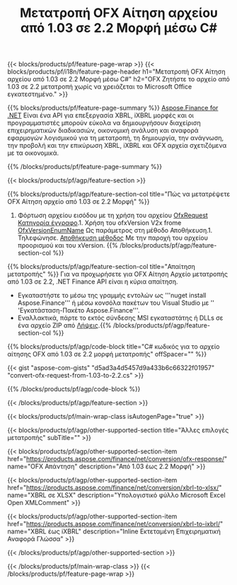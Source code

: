 ﻿---
title: Μετατροπή OFX Αίτηση αρχείου από 1.03 σε 2.2 Μορφή μέσω C#
description: Κωδικός δείγματος για το αρχείο αίτησης OFX από 1.03 σε 2.2 C# μετατροπή. Χρησιμοποιήστε τον κωδικό API παράδειγμα για τη μετατροπή παρτίδας OFX εντός των .NET εφαρμογών με βάση τις αιτήσεις. 
url: /el/net/conversion/ofx-request/
family: finance
platformtag: net
feature: conversion
informat: OFX Request 1.03
outformat: OFX Request 2.2
otherformats: OFX Response
---
{{< blocks/products/pf/feature-page-wrap >}}
{{< blocks/products/pf/i18n/feature-page-header h1="Μετατροπή OFX Αίτηση αρχείου από 1.03 σε 2.2 Μορφή μέσω C#" h2="OFX Ζητήστε το αρχείο από 1.03 σε 2.2 μετατροπή χωρίς να χρειάζεται το Microsoft Office εγκατεστημένο." >}}

{{% blocks/products/pf/feature-page-summary %}}
[Aspose.Finance for .NET](https://products.aspose.com/finance/net/) Είναι ένα API για επεξεργασία XBRL, iXBRL μορφές και οι προγραμματιστές μπορούν εύκολα να δημιουργήσουν διαχείριση επιχειρηματικών διαδικασιών, οικονομική ανάλυση και αναφορά εφαρμογών λογισμικού για τη μετατροπή, τη δημιουργία, την ανάγνωση, την προβολή και την επικύρωση XBRL, iXBRL και OFX αρχεία σχετιζόμενα με τα οικονομικά. 

{{% /blocks/products/pf/feature-page-summary %}}

{{< blocks/products/pf/agp/feature-section >}}

{{% blocks/products/pf/agp/feature-section-col title="Πώς να μετατρέψετε OFX Αίτηση αρχείο από 1.03 σε 2.2 Μορφή" %}}
1. Φόρτωση αρχείου εισόδου με τη χρήση του αρχείου [OfxRequest Κατηγορία έγγραφο](https://apireference.aspose.com/finance/net/aspose.finance.ofx/ofxrequestdocument).1. Χρήση του ofxVersion V2x frome [OfxVersionEnumName](https://apireference.aspose.com/finance/net/aspose.finance.ofx/ofxversionenum) Ως παράμετρος στη μέθοδο Αποθήκευση.1. Τηλεφώνησε. [Αποθήκευση μέθοδος](https://apireference.aspose.com/finance/net/aspose.finance.ofx/ofxrequestdocument/methods/save) Με την παροχή του αρχείου προορισμού και του xVersion.
{{% /blocks/products/pf/agp/feature-section-col %}}

{{% blocks/products/pf/agp/feature-section-col title="Απαίτηση μετατροπής" %}}
Για να προχωρήσετε για OFX Αίτηση Αρχείο μετατροπής από 1.03 σε 2.2, .NET Finance API είναι η κύρια απαίτηση. 
- Εγκαταστήστε το μέσω της γραμμής εντολών ως '''nuget install Aspose.Finance''' ή μέσω κονσόλα πακέτων του Visual Studio με '' 'Εγκατάσταση-Πακέτο Aspose.Finance'''.
- Εναλλακτικά, πάρτε το εκτός σύνδεσης MSI εγκαταστάτης ή DLLs σε ένα αρχείο ZIP από [Λήψεις](https://downloads.aspose.com/finance/net).{{% /blocks/products/pf/agp/feature-section-col %}}

{{% blocks/products/pf/agp/code-block title="C# κωδικός για το αρχείο αίτησης OFX από 1.03 σε 2.2 μορφή μετατροπής" offSpacer="" %}}

{{< gist "aspose-com-gists" "d5ad3a4d5457d9a433b6c66322f01957" "convert-ofx-request-from-1.03-to-2.2.cs" >}}

{{% /blocks/products/pf/agp/code-block %}}

{{< /blocks/products/pf/agp/feature-section >}}

{{< blocks/products/pf/main-wrap-class isAutogenPage="true" >}}

{{< blocks/products/pf/agp/other-supported-section title="Άλλες επιλογές μετατροπής" subTitle="" >}}

{{< blocks/products/pf/agp/other-supported-section-item href="https://products.aspose.com/finance/net/conversion/ofx-response/" name="OFX Απάντηση" description="Από 1.03 έως 2.2 Μορφή" >}}

{{< blocks/products/pf/agp/other-supported-section-item href="https://products.aspose.com/finance/net/conversion/xbrl-to-xlsx/" name="XBRL σε XLSX" description="Υπολογιστικό φύλλο Microsoft Excel Open XMLComment" >}}

{{< blocks/products/pf/agp/other-supported-section-item href="https://products.aspose.com/finance/net/conversion/xbrl-to-ixbrl/" name="XBRL έως iXBRL" description="Inline Εκτεταμένη Επιχειρηματική Αναφορά Γλώσσα" >}}

{{< /blocks/products/pf/agp/other-supported-section >}}

{{< /blocks/products/pf/main-wrap-class >}}
{{< /blocks/products/pf/feature-page-wrap >}}